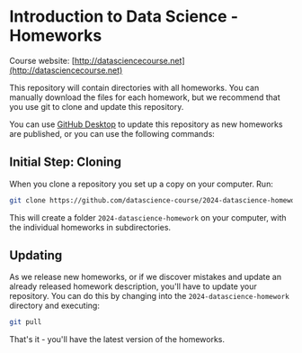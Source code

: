 # Introduction to Data Science - Homeworks
Course website: [http://datasciencecourse.net](http://datasciencecourse.net)

This repository will contain directories with all homeworks. You can manually download the files for each homework, but we recommend that you use git to clone and update this repository.

You can use [GitHub Desktop](https://desktop.github.com/) to update this repository as new homeworks are published, or you can use the following commands:

## Initial Step: Cloning

When you clone a repository you set up a copy on your computer. Run:

```bash
git clone https://github.com/datascience-course/2024-datascience-homework
```

This will create a folder `2024-datascience-homework` on your computer, with the individual homeworks in subdirectories.

## Updating

As we release new homeworks, or if we discover mistakes and update an already released homework description,  you'll have to update your repository. You can do this by changing into the `2024-datascience-homework` directory and executing:

```bash
git pull
```

That's it - you'll have the latest version of the homeworks. 
